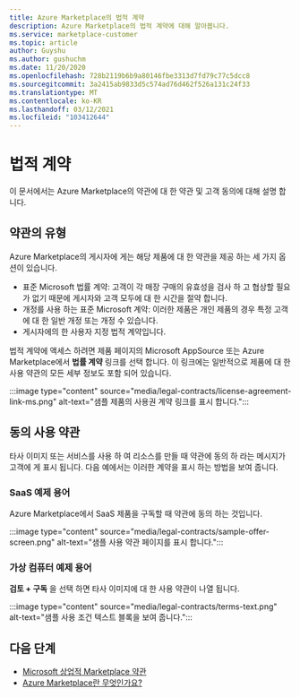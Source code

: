 ```yaml
---
title: Azure Marketplace의 법적 계약
description: Azure Marketplace의 법적 계약에 대해 알아봅니다.
ms.service: marketplace-customer
ms.topic: article
author: Guyshu
ms.author: gushuchm
ms.date: 11/20/2020
ms.openlocfilehash: 728b2119b6b9a80146fbe3313d7fd79c77c5dcc8
ms.sourcegitcommit: 3a2415ab9833d5c574ad76d462f526a131c24f33
ms.translationtype: MT
ms.contentlocale: ko-KR
ms.lasthandoff: 03/12/2021
ms.locfileid: "103412644"
---
```

# <a name="legal-contracts"></a>법적 계약

이 문서에서는 Azure Marketplace의 약관에 대 한 약관 및 고객 동의에 대해 설명 합니다.

## <a name="types-of-legal-terms"></a>약관의 유형

Azure Marketplace의 게시자에 게는 해당 제품에 대 한 약관을 제공 하는 세 가지 옵션이 있습니다.

- 표준 Microsoft 법률 계약: 고객이 각 매장 구매의 유효성을 검사 하 고 협상할 필요가 없기 때문에 게시자와 고객 모두에 대 한 시간을 절약 합니다.
- 개정를 사용 하는 표준 Microsoft 계약: 이러한 제품은 개인 제품의 경우 특정 고객에 대 한 일반 개정 또는 개정 수 있습니다.
- 게시자에의 한 사용자 지정 법적 계약입니다.

법적 계약에 액세스 하려면 제품 페이지의 Microsoft AppSource 또는 Azure Marketplace에서 **법률 계약** 링크를 선택 합니다. 이 링크에는 일반적으로 제품에 대 한 사용 약관의 모든 세부 정보도 포함 되어 있습니다.

:::image type="content" source="media/legal-contracts/license-agreement-link-ms.png" alt-text="샘플 제품의 사용권 계약 링크를 표시 합니다.":::

## <a name="consenting-to-terms-and-conditions"></a>동의 사용 약관

타사 이미지 또는 서비스를 사용 하 여 리소스를 만들 때 약관에 동의 하 라는 메시지가 고객에 게 표시 됩니다. 다음 예에서는 이러한 계약을 표시 하는 방법을 보여 줍니다.

### <a name="saas-example-terms"></a>SaaS 예제 용어

Azure Marketplace에서 SaaS 제품을 구독할 때 약관에 동의 하는 것입니다.

:::image type="content" source="media/legal-contracts/sample-offer-screen.png" alt-text="샘플 사용 약관 페이지를 표시 합니다.":::

### <a name="virtual-machine-example-terms"></a>가상 컴퓨터 예제 용어

**검토 + 구독** 을 선택 하면 타사 이미지에 대 한 사용 약관이 나열 됩니다.

:::image type="content" source="media/legal-contracts/terms-text.png" alt-text="샘플 사용 조건 텍스트 블록을 보여 줍니다.":::

## <a name="next-steps"></a>다음 단계

- [Microsoft 상업적 Marketplace 약관](https://azure.microsoft.com/support/legal/marketplace-terms/)
- [Azure Marketplace란 무엇인가요?](azure-marketplace-overview.md) 
